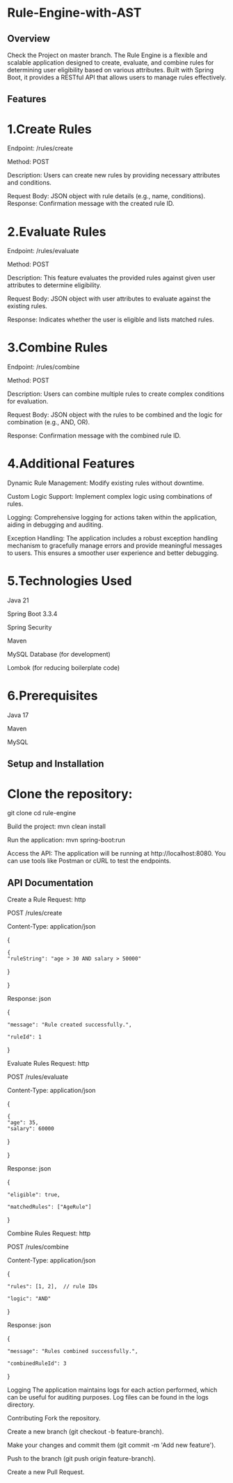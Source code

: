 # Rule-Engine-with-AST

## Overview
Check the Project on master branch.
The Rule Engine is a flexible and scalable application designed to create, evaluate, and combine rules for determining user eligibility based on various attributes. Built with Spring Boot, it provides a RESTful API that allows users to manage rules effectively.

## Features

# 1.Create Rules

Endpoint: /rules/create

Method: POST

Description: Users can create new rules by providing necessary attributes and conditions.

Request Body: JSON object with rule details (e.g., name, conditions). Response: Confirmation message with the created rule ID.

# 2.Evaluate Rules

Endpoint: /rules/evaluate

Method: POST

Description: This feature evaluates the provided rules against given user attributes to determine eligibility.

Request Body: JSON object with user attributes to evaluate against the existing rules.

Response: Indicates whether the user is eligible and lists matched rules.

# 3.Combine Rules

Endpoint: /rules/combine

Method: POST

Description: Users can combine multiple rules to create complex conditions for evaluation.

Request Body: JSON object with the rules to be combined and the logic for combination (e.g., AND, OR).

Response: Confirmation message with the combined rule ID.

# 4.Additional Features

Dynamic Rule Management: Modify existing rules without downtime.

Custom Logic Support: Implement complex logic using combinations of rules.

Logging: Comprehensive logging for actions taken within the application, aiding in debugging and auditing.

Exception Handling: The application includes a robust exception handling mechanism to gracefully manage errors and provide meaningful messages to users. This ensures a smoother user experience and better debugging.

# 5.Technologies Used

Java 21

Spring Boot 3.3.4

Spring Security

Maven

MySQL Database (for development)

Lombok (for reducing boilerplate code)

# 6.Prerequisites

Java 17

Maven

MySQL

## Setup and Installation

# Clone the repository:

git clone <repository-url>
cd rule-engine

Build the project:
mvn clean install

Run the application:
mvn spring-boot:run

Access the API: The application will be running at http://localhost:8080. You can use tools like Postman or cURL to test the endpoints.

## API Documentation

Create a Rule Request: http

POST /rules/create

Content-Type: application/json

{

    {
    "ruleString": "age > 30 AND salary > 50000"

}

}

Response: json

{

    "message": "Rule created successfully.",

    "ruleId": 1

}

Evaluate Rules Request: http

POST /rules/evaluate

Content-Type: application/json

{

    {
    "age": 35,
    "salary": 60000

}

}

Response: json

{

    "eligible": true,

    "matchedRules": ["AgeRule"]

}

Combine Rules Request: http

POST /rules/combine

Content-Type: application/json

{

    "rules": [1, 2],  // rule IDs

    "logic": "AND"

}

Response: json

{

    "message": "Rules combined successfully.",

    "combinedRuleId": 3

}

Logging The application maintains logs for each action performed, which can be useful for auditing purposes. Log files can be found in the logs directory.

Contributing Fork the repository.

Create a new branch (git checkout -b feature-branch).

Make your changes and commit them (git commit -m 'Add new feature').

Push to the branch (git push origin feature-branch).

Create a new Pull Request.
